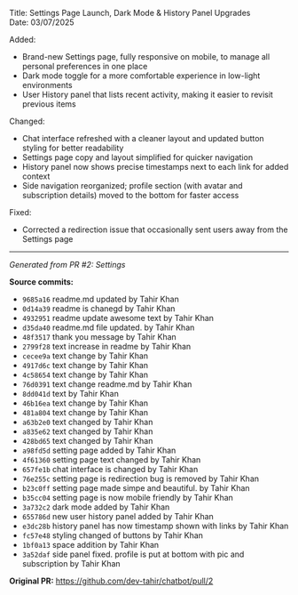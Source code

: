 Title: Settings Page Launch, Dark Mode & History Panel Upgrades  
Date: 03/07/2025

Added:
- Brand-new Settings page, fully responsive on mobile, to manage all personal preferences in one place  
- Dark mode toggle for a more comfortable experience in low-light environments  
- User History panel that lists recent activity, making it easier to revisit previous items

Changed:
- Chat interface refreshed with a cleaner layout and updated button styling for better readability  
- Settings page copy and layout simplified for quicker navigation  
- History panel now shows precise timestamps next to each link for added context  
- Side navigation reorganized; profile section (with avatar and subscription details) moved to the bottom for faster access

Fixed:
- Corrected a redirection issue that occasionally sent users away from the Settings page

---
*Generated from PR #2: Settings*

**Source commits:**
- `9685a16` readme.md updated by Tahir Khan
- `0d14a39` readme is chanegd by Tahir Khan
- `4932951` readme update awesome text by Tahir Khan
- `d35da40` readme.md file updated. by Tahir Khan
- `48f3517` thank you message by Tahir Khan
- `2799f28` text increase in readme by Tahir Khan
- `cecee9a` text change by Tahir Khan
- `4917d6c` text change by Tahir Khan
- `4c58654` text change by Tahir Khan
- `76d0391` text change readme.md by Tahir Khan
- `8dd041d` text by Tahir Khan
- `46b16ea` text change by Tahir Khan
- `481a804` text change by Tahir Khan
- `a63b2e0` text changed by Tahir Khan
- `a835e62` text changed by Tahir Khan
- `428bd65` text changed by Tahir Khan
- `a98fd5d` setting page added by Tahir Khan
- `4f61360` setting page text changed by Tahir Khan
- `657fe1b` chat interface is changed by Tahir Khan
- `76e255c` setting page is redirection bug is removed by Tahir Khan
- `b23c0ff` setting page made simpe and beautiful. by Tahir Khan
- `b35cc04` setting page is now mobile friendly by Tahir Khan
- `3a732c2` dark mode added by Tahir Khan
- `655786d` new user history panel added by Tahir Khan
- `e3dc28b` history panel has now timestamp shown with links by Tahir Khan
- `fc57e48` styling changed of buttons by Tahir Khan
- `1bf0a13` space addition by Tahir Khan
- `3a52daf` side panel fixed. profile is put at bottom with pic and subscription by Tahir Khan

**Original PR:** https://github.com/dev-tahir/chatbot/pull/2
